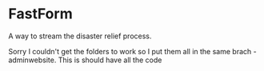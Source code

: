 # FastForm
A way to stream the disaster relief process.

Sorry I couldn't get the folders to work so I put them all in the same brach - adminwebsite. This is should have all the code

